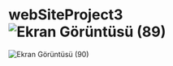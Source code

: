 # webSiteProject3![Ekran Görüntüsü (89)](https://user-images.githubusercontent.com/94033888/235170000-1ef5dc15-db16-4ce6-b4d0-8db2a75a1dad.png)
![Ekran Görüntüsü (90)](https://user-images.githubusercontent.com/94033888/235170005-2c3a75ca-dd56-4221-aca8-547ab5bcbc9b.png)
